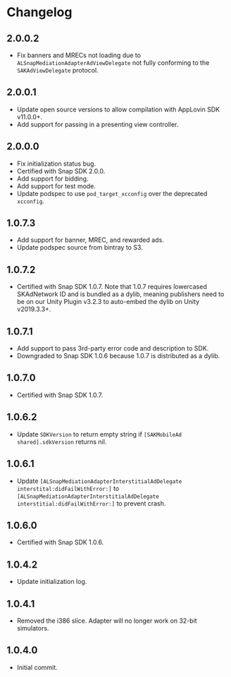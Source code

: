 # Changelog

## 2.0.0.2
* Fix banners and MRECs not loading due to `ALSnapMediationAdapterAdViewDelegate` not fully conforming to the `SAKAdViewDelegate` protocol.

## 2.0.0.1
* Update open source versions to allow compilation with AppLovin SDK v11.0.0+.
* Add support for passing in a presenting view controller.

## 2.0.0.0
* Fix initialization status bug.
* Certified with Snap SDK 2.0.0.
* Add support for bidding.
* Add support for test mode.
* Update podspec to use `pod_target_xcconfig` over the deprecated `xcconfig`.

## 1.0.7.3
* Add support for banner, MREC, and rewarded ads.
* Update podspec source from bintray to S3.

## 1.0.7.2
* Certified with Snap SDK 1.0.7. Note that 1.0.7 requires lowercased SKAdNetwork ID and is bundled as a dylib, meaning publishers need to be on our Unity Plugin v3.2.3 to auto-embed the dylib on Unity v2019.3.3+.

## 1.0.7.1
* Add support to pass 3rd-party error code and description to SDK.
* Downgraded to Snap SDK 1.0.6 because 1.0.7 is distributed as a dylib.

## 1.0.7.0
* Certified with Snap SDK 1.0.7.

## 1.0.6.2
* Update `SDKVersion` to return empty string if `[SAKMobileAd shared].sdkVersion` returns nil.

## 1.0.6.1
* Update `[ALSnapMediationAdapterInterstitialAdDelegate interstital:didFailWithError:]` to `[ALSnapMediationAdapterInterstitialAdDelegate interstitial:didFailWithError:]` to prevent crash.

## 1.0.6.0
* Certified with Snap SDK 1.0.6.

## 1.0.4.2
* Update initialization log.

## 1.0.4.1
* Removed the i386 slice. Adapter will no longer work on 32-bit simulators.

## 1.0.4.0
* Initial commit.
